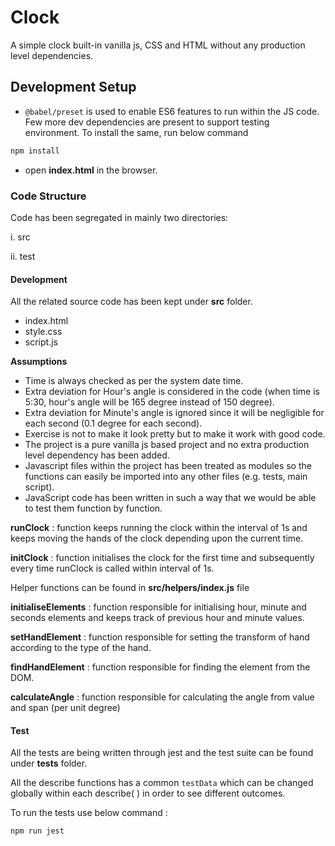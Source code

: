 # Clock

A simple clock built-in vanilla js, CSS and HTML without any production level dependencies.

## Development Setup

- `@babel/preset` is used to enable ES6 features to run within the JS code. Few more dev dependencies are present to support testing environment.  To install the same, run below command

```bash
npm install
```
- open **index.html** in the browser.

### Code Structure

Code has been segregated in mainly two directories: 

i. src

ii. test

#### Development

All the related source code has been kept under **src** folder.

- index.html
- style.css
- script.js

**Assumptions**
- Time is always checked as per the system date time.
- Extra deviation for Hour's angle is considered in the code (when time is 5:30, hour's angle will be 165 degree instead of 150 degree).
- Extra deviation for Minute's angle is ignored since it will be negligible for each second (0.1 degree for each second).
- Exercise is not to make it look pretty but to make it work with good code.
- The project is a pure vanilla js based project and no extra production level dependency has been added.
- Javascript files within the project has been treated as modules so the functions can easily be imported into any other files (e.g. tests, main script).
- JavaScript code has been written in such a way that we would be able to test them function by function.

**runClock** : function keeps running the clock within the interval of 1s and keeps moving the hands of the clock depending upon the current time.

**initClock** : function initialises the clock for the first time and subsequently every time runClock is called within interval of 1s.

Helper functions can be found in **src/helpers/index.js** file

**initialiseElements** : function responsible for initialising hour, minute and seconds elements and keeps track of previous hour and minute values.

**setHandElement** : function responsible for setting the transform of hand according to the type of the hand.

**findHandElement** : function responsible for finding the element from the DOM.

**calculateAngle** : function responsible for calculating the angle from value and span (per unit degree) 

#### Test

All the tests are being written through jest and the test suite can be found under **tests** folder.

All the describe functions has a common `testData` which can be changed globally within each describe( ) in order to see different outcomes.

To run the tests use below command :

```bash
npm run jest
```
